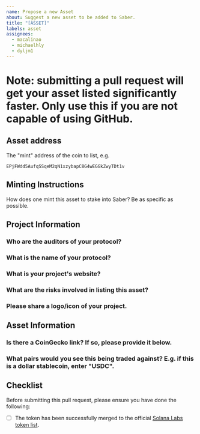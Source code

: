 ```yaml
---
name: Propose a new Asset
about: Suggest a new asset to be added to Saber.
title: "[ASSET]"
labels: asset
assignees:
  - macalinao
  - michaelhly
  - dyljm1
---
```


# Note: submitting a pull request will get your asset listed significantly faster. Only use this if you are not capable of using GitHub.

## Asset address

The "mint" address of the coin to list, e.g.

`EPjFWdd5AufqSSqeM2qN1xzybapC8G4wEGGkZwyTDt1v`

## Minting Instructions

How does one mint this asset to stake into Saber? Be as specific as possible.

## Project Information

### Who are the auditors of your protocol?

> <enter here>

### What is the name of your protocol?

> <enter here>

### What is your project's website?

> <enter here>

### What are the risks involved in listing this asset?

> <enter here>

### Please share a logo/icon of your project.

> <enter here>

## Asset Information

### Is there a CoinGecko link? If so, please provide it below.

> <enter here>

### What pairs would you see this being traded against? E.g. if this is a dollar stablecoin, enter "USDC".

> <enter here>

## Checklist

Before submitting this pull request, please ensure you have done the following:

- [ ] The token has been successfully merged to the official [Solana Labs token list](https://github.com/solana-labs/token-list).
